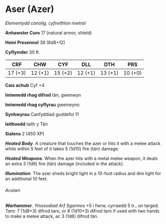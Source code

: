 # Aser (Azer)

*Elementydd canolig, cyfreithlon niwtral*

**Anhawster Curo** 17 (natural armor, shield)

**Heini Presennol** 39 (6d8+12)

**Cyflymder** 30 ft.

| CRF     | CHW     | CYF     | DLL     | DTH     | PRS     |
|---------|---------|---------|---------|---------|---------|
| 17 (+3) | 12 (+1) | 15 (+2) | 12 (+1) | 13 (+1) | 10 (+0) |

**Cais achub** Cyf +4

**Imiwnedd rhag difrod** tân, gwenwyn

**Imiwnedd rhag cyflyrau** gwenwyno

**Synhwyrau** Canfyddiad goddefol 11

**Ieithoedd** Iaith y Tân

**Sialens** 2 (450 XP)

***Heated Body***. A creature that touches the azer or hits it with a melee attack while within 5 feet of it takes 5 (1d10) fire (tân) damage.

***Heated Weapons***. When the azer hits with a metal melee weapon, it deals an extra 3 (1d6) fire (tân) damage (included in the attack).

***Illumination***. The azer sheds bright light in a 10-foot radius and dim light for an additional 10 feet.

###### Acsiwn

***Warhammer***. *Ymosodiad Arf Sgarmes* +5 i fwrw, cyrraedd 5 tr., un targed. *Taro:* 7 (1d8+3) difrod taro, or 8 (1d10+3) difrod taro if used with two hands to make a melee attack, ac 3 (1d6) difrod tân.